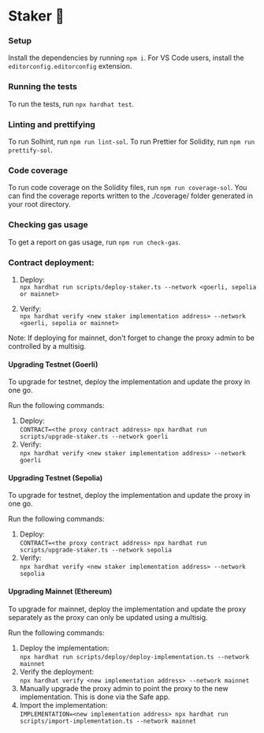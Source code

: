 # Staker 🥩

### Setup
Install the dependencies by running `npm i`.
For VS Code users, install the `editorconfig.editorconfig` extension.

### Running the tests
To run the tests, run `npx hardhat test`.

### Linting and prettifying
To run Solhint, run `npm run lint-sol`.
To run Prettier for Solidity, run `npm run prettify-sol`.

### Code coverage
To run code coverage on the Solidity files, run `npm run coverage-sol`.
You can find the coverage reports written to the ./coverage/ folder generated in your root directory.

### Checking gas usage
To get a report on gas usage, run `npm run check-gas`.



### Contract deployment:


1. Deploy:  
`npx hardhat run scripts/deploy-staker.ts --network <goerli, sepolia or mainnet>`

1. Verify:  
`npx hardhat verify <new staker implementation address> --network <goerli, sepolia or mainnet>`

Note: If deploying for mainnet, don't forget to change the proxy admin to be controlled by a multisig.


#### Upgrading Testnet (Goerli)

To upgrade for testnet, deploy the implementation and update the proxy in one go.

Run the following commands:

1. Deploy:  
`CONTRACT=<the proxy contract address> npx hardhat run scripts/upgrade-staker.ts --network goerli`
1. Verify:  
`npx hardhat verify <new staker implementation address> --network goerli`

#### Upgrading Testnet (Sepolia)

To upgrade for testnet, deploy the implementation and update the proxy in one go.

Run the following commands:

1. Deploy:  
`CONTRACT=<the proxy contract address> npx hardhat run scripts/upgrade-staker.ts --network sepolia`
1. Verify:  
`npx hardhat verify <new staker implementation address> --network sepolia`

#### Upgrading Mainnet (Ethereum)

To upgrade for mainnet, deploy the implementation and update the proxy separately as the proxy can only be updated using a multisig.
   
Run the following commands:

1. Deploy the implementation:  
`npx hardhat run scripts/deploy/deploy-implementation.ts --network mainnet`
1. Verify the deployment:  
`npx hardhat verify <new implementation address> --network mainnet`
1. Manually upgrade the proxy admin to point the proxy to the new implementation. This is done via the Safe app.
2. Import the implementation:  
   `IMPLEMENTATION=<new implementation address> npx hardhat run scripts/import-implementation.ts --network mainnet`
 